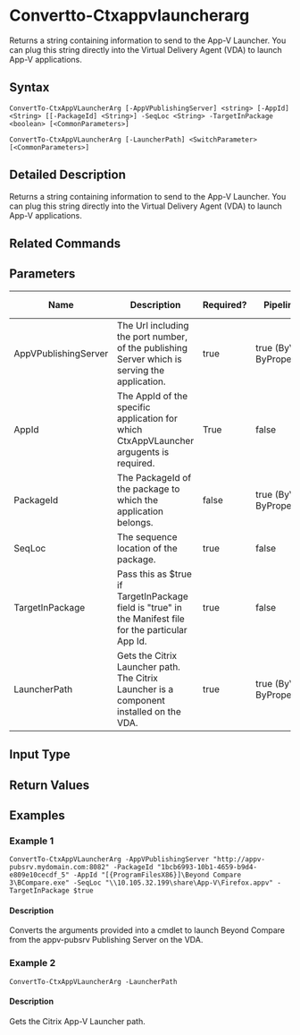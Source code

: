 ﻿
# Convertto-Ctxappvlauncherarg
Returns a string containing information to send to the App-V Launcher. You can plug this string directly into the Virtual Delivery Agent (VDA) to launch App-V applications.
## Syntax
```
ConvertTo-CtxAppVLauncherArg [-AppVPublishingServer] <string> [-AppId] <String> [[-PackageId] <String>] -SeqLoc <String> -TargetInPackage <boolean> [<CommonParameters>]

ConvertTo-CtxAppVLauncherArg [-LauncherPath] <SwitchParameter> [<CommonParameters>]
```
## Detailed Description
Returns a string containing information to send to the App-V Launcher. You can plug this string directly into the Virtual Delivery Agent (VDA) to launch App-V applications.


## Related Commands

## Parameters
| Name   | Description | Required? | Pipeline Input | Default Value |
| --- | --- | --- | --- | --- |
| AppVPublishingServer | The Url including the port number, of the publishing Server which is serving the application. | true | true (ByValue, ByPropertyName) |  |
| AppId | The AppId of the specific application for which CtxAppVLauncher argugents is required. | True | false |  |
| PackageId | The PackageId of the package to which the application belongs. | false | true (ByValue, ByPropertyName) |  |
| SeqLoc | The sequence location of the package. | true | false |  |
| TargetInPackage | Pass this as \$true if TargetInPackage field is "true" in the Manifest file for the particular App Id. | true | false |  |
| LauncherPath | Gets the Citrix Launcher path. The Citrix Launcher is a component installed on the VDA. | true | true (ByValue, ByPropertyName) |  |

## Input Type

### 

## Return Values

### 

## Examples

### Example 1
```
ConvertTo-CtxAppVLauncherArg -AppVPublishingServer "http://appv-pubsrv.mydomain.com:8082" -PackageId "1bcb6993-10b1-4659-b9d4-e809e10cecdf_5" -AppId "[{ProgramFilesX86}]\Beyond Compare 3\BCompare.exe" -SeqLoc "\\10.105.32.199\share\App-V\Firefox.appv" -TargetInPackage $true
```
#### Description
Converts the arguments provided into a cmdlet to launch Beyond Compare from the appv-pubsrv Publishing Server on the VDA.
### Example 2
```
ConvertTo-CtxAppVLauncherArg -LauncherPath
```
#### Description
Gets the Citrix App-V Launcher path.
